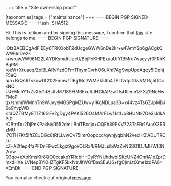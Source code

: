 +++
title = "Site ownership proof"

[taxonomies]
tags = ["maintainance"]
+++
-----BEGIN PGP SIGNED MESSAGE-----
Hash: SHA512

Hi. This is totikom and by signing this message, I confirm that [this](https://totikom.github.io/) site belongs to me.
-----BEGIN PGP SIGNATURE-----

iQIzBAEBCgAdFiEEy6TRKOobT2dUcgeGWW6nDe2kr+wFAmYSp6gACgkQWW6nDe2k
r+wruw//W96N22LAYDKsmdtUacU/BbjFoKHPExuuUfYlBMru7wacyyf0FRhKBg9M
roeW+Xruaoq/ZoiBLARvYzdOFm1TnymCvrhO6uXhf7Ag9wpUpdAqoy5IDphjF5eQ
u/h+BrQs9TvkowDf202Fnmw1TBg1BcI/WMZk5Itn4TPLtzdplGkvVMR/j5DOckNQ
UJ+MchY1xZvXhGd8stIvM718SHM6ExuRJHGIiAPzwTfsUIIenn1zFXZ9NeHwFMoP
qx/smmiWMnhTn9WJyyeMGSPgMZUw+y1KgNDLua33+k44vz4Ts6ZJpMBJ6o9YvpWB
x1dQZTRMy8T1Z16GFv2gDgy4PAKl526O4MArFLv/11stUo8HUNtk70e3lJdkAPt0
rOBtrtDu2DjPnKPakNyR552dmLBniTBccjx+OQFh89PKV723TsFBr1AuvX3RRzMU
l7OTH7Kt5iftZCJDGc8tRfLLvwCv75lmrOopccc/qwhjyqbhN2vecHrZADUTRCLu
cZ+A2fIep4faPFDnFFwz5kgjz9goVOLRx/l/RMJLsibWzZvN6SQ1DJMHWf3N2row
Q3qo+eXoKmsKIr8QO0ccakpYR1dbH+DyRYNUhdwbISKcUNZ4OmlA1pZprDmxdHXe
LVNepBYKHZTgKF5kxNtrJlfWQfBmSEuU6+fgCjmLttXme1zdPA8=
=EmDk
-----END PGP SIGNATURE-----

You can also check out original [message](/2024-04-07-initial_signature.txt)
